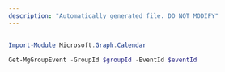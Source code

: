 ```yaml
---
description: "Automatically generated file. DO NOT MODIFY"
---
```


```powershell

Import-Module Microsoft.Graph.Calendar

Get-MgGroupEvent -GroupId $groupId -EventId $eventId

```